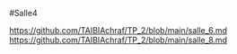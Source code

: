 #Salle4

https://github.com/TAIBIAchraf/TP_2/blob/main/salle_6.md
https://github.com/TAIBIAchraf/TP_2/blob/main/salle_8.md

